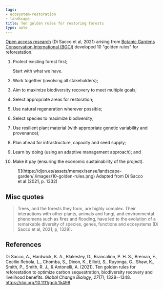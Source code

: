 ```yaml
---
tags:
- ecosystem-restoration
- landscape
title: Ten golden rules for restoring forests
type: note
---
```

[Open access research](https://onlinelibrary.wiley.com/doi/10.1111/gcb.15498) (Di Sacco et al, 2021) arising from [Botanic Gardens Conservation International (BGCI)](https://www.bgci.org/news-events/scientists-lay-out-10-golden-rules-for-restoring-forests/) developed 10 "golden rules" for reforestation.


1. Protect existing forest first; 

    Start with what we have.
2. Work together (involving all stakeholders); 
3. Aim to maximize biodiversity recovery to meet multiple goals; 
4. Select appropriate areas for restoration; 
5. Use natural regeneration wherever possible; 
6. Select species to maximize biodiversity; 
7. Use resilient plant material (with appropriate genetic variability and provenance); 
8. Plan ahead for infrastructure, capacity and seed supply; 
9. Learn by doing (using an adaptive management approach); and 
10. Make it pay (ensuring the economic sustainability of the project).

<figure markdown>
![](https://djon.es/assets/memex/sense/landscape-garden/./images/10-golden-rules.png)
<caption>Adapted from Di Sacco et al (2021, p. 1332)<caption>
</figure>

## Misc quotes

> Trees, and the forests they form, are highly complex. Their interactions with other plants, animals and fungi, and environmental phenomena such as fires and flooding, have led to the evolution of a remarkable diversity of species, genes, functions and ecosystems (Di Sacco et al, 2021, p, 1329).

## References

Di Sacco, A., Hardwick, K. A., Blakesley, D., Brancalion, P. H. S., Breman, E., Cecilio Rebola, L., Chomba, S., Dixon, K., Elliott, S., Ruyonga, G., Shaw, K., Smith, P., Smith, R. J., & Antonelli, A. (2021). Ten golden rules for reforestation to optimize carbon sequestration, biodiversity recovery and livelihood benefits. *Global Change Biology*, *27*(7), 1328--1348. <https://doi.org/10.1111/gcb.15498>